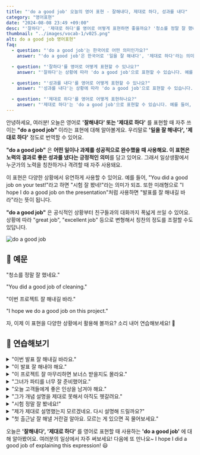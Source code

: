 ```yaml
---
title: "'do a good job' 오늘의 영어 표현 - 잘해내다, 제대로 하다, 성과를 내다"
category: "영어표현"
date: "2024-08-08 23:49 +09:00"
desc: "'잘하다', '제대로 하다'를 영어로 어떻게 표현하면 좋을까요? '청소를 정말 잘 했네요', '이번 프로젝트 잘 해내길 바라' 등을 영어로 표현하는 법을 배워봅시다. 다양한 예문을 통해서 연습하고 본인의 표현으로 만들어 보세요."
thumbnail: "../images/vocab-1/v025.png"
alt: do a good job 영어표현"
faq:
  - question: "'do a good job'는 한국어로 어떤 의미인가요?"
    answer: "'do a good job'은 한국어로 '일을 잘 해내다', '제대로 하다'라는 의미입니다. 어떤 일이나 과제를 성공적으로 수행했을 때 사용하는 표현입니다."

  - question: "'잘하다'를 영어로 어떻게 표현할 수 있나요?"
    answer: "'잘하다'는 상황에 따라 'do a good job'으로 표현할 수 있습니다. 예를 들어, '시험 잘 봤네!'는 'You did a good job on your test!'로 말할 수 있습니다."

  - question: "'성과를 내다'를 영어로 어떻게 표현할 수 있나요?"
    answer: "'성과를 내다'는 상황에 따라 'do a good job'으로 표현할 수 있습니다. 예를 들어, '좋은 성과를 냈네'는 'You did a good job!'로 말할 수 있습니다."

  - question: "'제대로 하다'를 영어로 어떻게 표현하나요?"
    answer: "'제대로 하다'는 'do a good job'으로 표현할 수 있습니다. 예를 들어, '이번 프로젝트 제대로 해내자'는 'Let's do a good job on this project'로 말할 수 있습니다."
---
```


안녕하세요, 여러분! 오늘은 영어로 **'잘해내다' 또는 '제대로 하다'** 를 표현할 때 자주 쓰이는 **"do a good job"** 이라는 표현에 대해 알아볼게요. 우리말로 **'일을 잘 해내다', '제대로 하다'** 정도로 번역할 수 있어요.

**"do a good job"** 은 **어떤 일이나 과제를 성공적으로 완수했을 때 사용해요. 이 표현은 노력의 결과로 좋은 성과를 냈다는 긍정적인 의미**를 담고 있어요. 그래서 일상생활에서 누군가의 노력을 칭찬하거나 격려할 때 자주 사용돼요.

이 표현은 다양한 상황에서 유연하게 사용할 수 있어요. 예를 들어, "You did a good job on your test!"라고 하면 "시험 잘 봤네!"라는 의미가 되죠. 또한 미래형으로 "I hope I do a good job on the presentation"처럼 사용하면 "발표를 잘 해내길 바라"라는 뜻이 됩니다.

**"do a good job"** 은 공식적인 상황부터 친구들과의 대화까지 폭넓게 쓰일 수 있어요. 상황에 따라 "great job", "excellent job" 등으로 변형해서 칭찬의 정도를 조절할 수도 있답니다.

![do a good job](../images/vocab-1/v025-1.avif)

## 📖 예문

"청소를 정말 잘 했네요."

"You did a good job of cleaning."

"이번 프로젝트 잘 해내길 바라."

"I hope we do a good job on this project."

자, 이제 이 표현을 다양한 상황에서 활용해 볼까요? 소리 내어 연습해보세요! 🚀

## 💬 연습해보기

<details>
<summary>"이번 발표 잘 해내길 바라요."</summary>
<span>"I hope I do a good job on this presentation."</span>
</details>

<details>
<summary>"이 발표 잘 해내야 해요."</summary>
<span>"We need to do a good job on this presentation."</span>
</details>

<details>
<summary>"이 프로젝트 잘 마무리하면 보너스 받을지도 몰라요."</summary>
<span>"If we do a good job on this project, the boss might give us a bonus."</span>
</details>

<details>
<summary>"그녀가 파티를 너무 잘 준비했어요."</summary>
<span>"She did such a good job of organizing the party!"</span>
</details>

<details>
<summary>"오늘 고객들에게 좋은 인상을 남겨야 해요."</summary>
<span>"We need to do a good job of impressing the clients today."</span>
</details>

<details>
<summary>"그가 개념 설명을 제대로 못해서 아직도 헷갈려요."</summary>
<span>"He didn't do a good job of explaining the concept. I'm still confused."</span>
</details>

<details>
<summary>"시험 정말 잘 봤네요!"</summary>
<span>"You did such a good job on your test!"</span>
</details>

<details>
<summary>"제가 제대로 설명했는지 모르겠네요. 다시 설명해 드릴까요?"</summary>
<span>"I'm not sure I did a good job of explaining that. Do you want me to try again?"</span>
</details>

<details>
<summary>"첫 출근날 잘 해낼 거란걸 알아요. 모르는 게 있으면 꼭 물어보세요."</summary>
<span>"I know you'll do a good job on your first day. Just remember to ask questions if you're unsure."</span>
</details>

오늘은 **'잘해내다', '제대로 하다'** 를 영어로 표현할 때 사용하는 **'do a good job'** 에 대해 알아봤어요. 여러분의 일상에서 자주 써보세요! 다음에 또 만나요~ I hope I did a good job of explaining this expression! 😃
